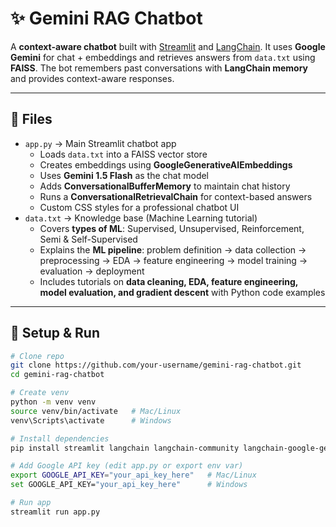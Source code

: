 # ✨ Gemini RAG Chatbot

A **context-aware chatbot** built with [Streamlit](https://streamlit.io/) and [LangChain](https://www.langchain.com/). It uses **Google Gemini** for chat + embeddings and retrieves answers from `data.txt` using **FAISS**. The bot remembers past conversations with **LangChain memory** and provides context-aware responses.

---

## 📂 Files
- `app.py` → Main Streamlit chatbot app  
  - Loads `data.txt` into a FAISS vector store  
  - Creates embeddings using **GoogleGenerativeAIEmbeddings**  
  - Uses **Gemini 1.5 Flash** as the chat model  
  - Adds **ConversationalBufferMemory** to maintain chat history  
  - Runs a **ConversationalRetrievalChain** for context-based answers  
  - Custom CSS styles for a professional chatbot UI  
- `data.txt` → Knowledge base (Machine Learning tutorial)  
  - Covers **types of ML**: Supervised, Unsupervised, Reinforcement, Semi & Self-Supervised  
  - Explains the **ML pipeline**: problem definition → data collection → preprocessing → EDA → feature engineering → model training → evaluation → deployment  
  - Includes tutorials on **data cleaning, EDA, feature engineering, model evaluation, and gradient descent** with Python code examples  

---

## 🚀 Setup & Run
```bash
# Clone repo
git clone https://github.com/your-username/gemini-rag-chatbot.git
cd gemini-rag-chatbot

# Create venv
python -m venv venv
source venv/bin/activate   # Mac/Linux
venv\Scripts\activate      # Windows

# Install dependencies
pip install streamlit langchain langchain-community langchain-google-genai faiss-cpu

# Add Google API key (edit app.py or export env var)
export GOOGLE_API_KEY="your_api_key_here"   # Mac/Linux
set GOOGLE_API_KEY="your_api_key_here"      # Windows

# Run app
streamlit run app.py
